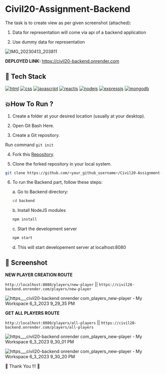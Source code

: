 # Civil20-Assignment-Backend



The task is to create view as per given screenshot (attached):

1. Data for representation will come via api of a backend application

2. Use dummy data for representation

![IMG_20230413_203811](https://github.com/Trisha-tech/Civil20-Assignment-Backend/assets/55338588/c5af760f-e1e1-4a73-a79a-eff3fe9312f4)



**DEPLOYED LINK:**  https://civil20-backend.onrender.com


## 📌 Tech Stack


[![html](https://img.shields.io/badge/HTML5-E34F26?style=for-the-badge&logo=html5&logoColor=white)](https://www.linkedin.com/)
[![css](https://img.shields.io/badge/CSS3-1572B6?style=for-the-badge&logo=css3&logoColor=white)](https://katherineoelsner.com/)
[![javascript](https://img.shields.io/badge/JavaScript-323330?style=for-the-badge&logo=javascript&logoColor=F7DF1E)](https://www.w3schools.com/js)
[![reactjs](https://img.shields.io/badge/React-20232A?style=for-the-badge&logo=react&logoColor=61DAFB)](https://www.linkedin.com/)
[![nodejs](https://img.shields.io/badge/Node.js-43853D?style=for-the-badge&logo=node.js&logoColor=white)](https://nodejs.org)
[![expressjs](https://img.shields.io/badge/Express.js-404D59?style=for-the-badge)](https://expressjs.com)
[![mongodb](https://img.shields.io/badge/MongoDB-4EA94B?style=for-the-badge&logo=mongodb&logoColor=white)](https://www.mongodb.com)


## 💥How To Run ?

1. Create a folder at your desired location (usually at your desktop).

2. Open Git Bash Here.

3. Create a Git repository.

Run command ```git init```

4. Fork this [Repository](https://github.com/Trisha-tech/Civil20-Assignment-Backend).

5. Clone the forked repository in your local system.

```bash
git clone https://github.com/<your_github_username>/Civil20-Assignment-Backend
```



6. To run the Backend part, follow these steps:

   a. Go to Backend directory: 
   ```bash
   cd backend
   ```
   
   b. Install NodeJS modules
   ```bash
   npm install
   ```
   
   c. Start the development server
    ```bash
   npm start
   ```
   
   d. This will start developement server at localhost:8080



## 📸 Screenshot

**NEW PLAYER CREATION ROUTE**

```http://localhost:8080/players/new-player```  ||  ```https://civil20-backend.onrender.com/players/new-player```

![https___civil20-backend onrender com_players_new-player - My Workspace 6_3_2023 9_29_35 PM](https://github.com/Trisha-tech/Civil20-Assignment-Backend/assets/55338588/dbc55970-84b9-4c88-bdf5-a947c442b421)




**GET ALL PLAYERS ROUTE**

```http://localhost:8080/players/all-players```   ||   ```https://civil20-backend.onrender.com/players/all-players```

![https___civil20-backend onrender com_players_new-player - My Workspace 6_3_2023 9_30_01 PM](https://github.com/Trisha-tech/Civil20-Assignment-Backend/assets/55338588/4c4ebcfa-da14-4bce-93a0-b418a06206c5)

![https___civil20-backend onrender com_players_new-player - My Workspace 6_3_2023 9_30_20 PM](https://github.com/Trisha-tech/Civil20-Assignment-Backend/assets/55338588/21baf8ac-de05-4245-835c-d6bb851d48ea)




💙 Thank You !!! 💙
